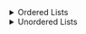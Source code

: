 
<details>
  <summary>Ordered Lists</summary>
  <hr>
  ### Ordered Lists

  Ordered lists have numbers and can have indented children that are also ordered.

  When you're creating ordered lists, you can type out the exact number you want to show in order, (1, 2, 3, etc.) but you can also type every number as "1.". Markdown will take care of the rest of the numbering for you, and your list will be easier to maintain.

  ```
  1. Item 1
  1. Item 2
  1. Item 3
     1. Item 3a
     1. Item 3b
  ```

  1. Item 1
  1. Item 2
  1. Item 3
     1. Item 3a
     1. Item 3b

 <hr>
</details>

<details>
 <summary>Unordered Lists</summary>
 <hr>
